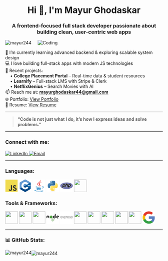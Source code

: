 <h1 align="center">Hi 👋, I'm Mayur Ghodaskar</h1>
<h3 align="center">A frontend-focused full stack developer passionate about building clean, user-centric web apps</h3>

<img align="right" alt="Coding" width="400" src="https://media.giphy.com/media/qgQUggAC3Pfv687qPC/giphy.gif" />

<p align="left"> <img src="https://komarev.com/ghpvc/?username=mayur244&label=Profile%20views&color=0e75b6&style=flat" alt="mayur244" /> </p>

🌱 I’m currently learning advanced backend & exploring scalable system design  
💻 I love building full-stack apps with modern JS technologies  
🚀 Recent projects:  
&nbsp;&nbsp;&nbsp;&nbsp;• **College Placement Portal** – Real-time data & student resources  
&nbsp;&nbsp;&nbsp;&nbsp;• **Learnify** – Full-stack LMS with Stripe & Clerk  
&nbsp;&nbsp;&nbsp;&nbsp;• **NetflixGenius** – Search Movies with AI  
📫 Reach me at: **mayurghodaskar44@gmail.com**  
🌐 Portfolio: [View Portfolio](https://personal-portfolio-topaz-six-41.vercel.app/)  
📄 Resume: [View Resume](https://drive.google.com/file/d/1qs8HyBUYkVWKcGMpkF7YCXCnli_t2-o4/view?usp=drive_link)

---

> **“Code is not just what I do, it’s how I express ideas and solve problems.”**

---

<h3 align="left">Connect with me:</h3>
<p align="left">
  <a href="https://www.linkedin.com/in/mayur-ghodaskar-272917213/" target="blank">
    <img align="center" src="https://raw.githubusercontent.com/rahuldkjain/github-profile-readme-generator/master/src/images/icons/Social/linked-in-alt.svg" alt="LinkedIn" height="30" width="40" />
  </a>
  <a href="mailto:mayurghodaskar44@gmail.com">
    <img align="center" src="https://cdn-icons-png.flaticon.com/512/732/732200.png" alt="Email" height="30" width="30" />
  </a>
</p>

---

<h3 align="left">Languages:</h3>
<p align="left">
  <a href="https://developer.mozilla.org/en-US/docs/Web/JavaScript"><img src="https://raw.githubusercontent.com/devicons/devicon/master/icons/javascript/javascript-original.svg" width="40" height="40"/></a>
  <a href="https://isocpp.org/"><img src="https://raw.githubusercontent.com/devicons/devicon/master/icons/cplusplus/cplusplus-original.svg" width="40" height="40"/></a>
  <a href="https://www.java.com/"><img src="https://raw.githubusercontent.com/devicons/devicon/master/icons/java/java-original.svg" width="40" height="40"/></a>
  <a href="https://www.python.org/"><img src="https://raw.githubusercontent.com/devicons/devicon/master/icons/python/python-original.svg" width="40" height="40"/></a>
  <a href="https://www.php.net/"><img src="https://raw.githubusercontent.com/devicons/devicon/master/icons/php/php-original.svg" width="40" height="40"/></a>
  <a href="https://www.mysql.com/"><img src="https://www.vectorlogo.zone/logos/mysql/mysql-icon.svg" width="40" height="40"/></a>
</p>

<h3 align="left">Tools & Frameworks:</h3>
<p align="left">
  <a href="https://react.dev"><img src="https://cdn4.iconfinder.com/data/icons/logos-3/600/React.js_logo-512.png" width="40" height="40"/></a>
  <a href="https://redux.js.org"><img src="https://cdn-images-1.medium.com/max/1600/1*Vo5RDpNkOsfDn8sx06mthA.png" width="40" height="40"/></a>
  <a href="https://tailwindcss.com/"><img src="https://www.vectorlogo.zone/logos/tailwindcss/tailwindcss-icon.svg" width="40" height="40"/></a>
  <a href="https://nodejs.org/"><img src="https://raw.githubusercontent.com/devicons/devicon/master/icons/nodejs/nodejs-original-wordmark.svg" width="40" height="40"/></a>
  <a href="https://expressjs.com/"><img src="https://raw.githubusercontent.com/devicons/devicon/master/icons/express/express-original-wordmark.svg" width="40" height="40"/></a>
  <a href="https://www.mongodb.com/"><img src="https://www.vectorlogo.zone/logos/mongodb/mongodb-icon.svg" width="40" height="40"/></a>
  <a href="https://firebase.google.com/"><img src="https://www.vectorlogo.zone/logos/firebase/firebase-icon.svg" width="40" height="40"/></a>
  <a href="https://wordpress.org/"><img src="https://www.vectorlogo.zone/logos/wordpress/wordpress-icon.svg" width="40" height="40"/></a>
  <a href="https://git-scm.com/"><img src="https://www.vectorlogo.zone/logos/git-scm/git-scm-icon.svg" width="40" height="40"/></a>
  <a href="https://vercel.com/"><img src="https://www.vectorlogo.zone/logos/vercel/vercel-icon.svg" width="40" height="40"/></a>
  <a href="https://developer.chrome.com/docs/devtools/"><img src="https://raw.githubusercontent.com/devicons/devicon/master/icons/google/google-original.svg" width="40" height="40" title="Chrome DevTools"/></a>
</p>

---

<h3 align="left">📊 GitHub Stats:</h3>
<p><img align="left" src="https://github-readme-stats.vercel.app/api/top-langs?username=mayur244&show_icons=true&locale=en&layout=compact" alt="mayur244" /></p>
<p><img align="center" src="https://github-readme-stats.vercel.app/api?username=mayur244&show_icons=true&theme=default" alt="mayur244" /></p>
